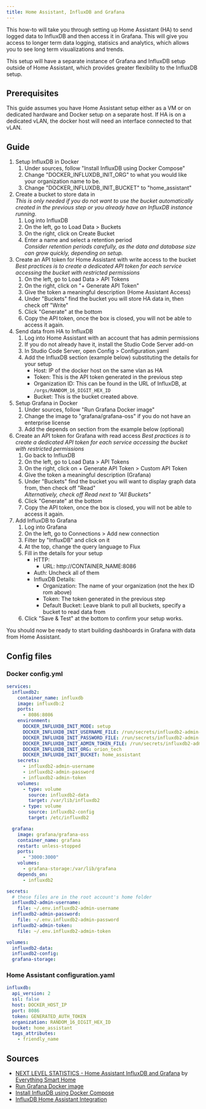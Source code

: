 ```yaml
---
title: Home Assistant, InfluxDB and Grafana
---
```


This how-to will take you through setting up Home Assistant (HA) to send logged data to InfluxDB and then access it in Grafana. This will give you access to longer term data logging, statisics and analytics, which allows you to see long term visualizations and trends.

This setup will have a separate instance of Grafana and InfluxDB setup outside of Home Assistant, which provides greater flexibility to the InfluxDB setup.

## Prerequisites

This guide assumes you have Home Assistant setup either as a VM or on dedicated hardware and Docker setup on a separate host. If HA is on a dedicated vLAN, the docker host will need an interface connected to that vLAN.

## Guide

1. Setup InfluxDB in Docker
   1. Under sources, follow "Install InfluxDB using Docker Compose"
   2. Change "DOCKER_INFLUXDB_INIT_ORG" to what you would like your organization name to be.
   3. Change "DOCKER_INFLUXDB_INIT_BUCKET" to "home_assistant"
2. Create a bucket to store data in  
   _This is only needed if you do not want to use the bucket automatically created in the previous step or you already have an InfluxDB instance running._
   1. Log into InfluxDB
   2. On the left, go to Load Data > Buckets
   3. On the right, click on Create Bucket
   4. Enter a name and select a retention period  
      _Consider retention periods carefully, as the data and database size can grow quickly, depending on setup._
3. Create an API token for Home Assistant with write access to the bucket  
   _Best practices is to create a dedicated API token for each service accessing the bucket with restricted permissions_
   1. On the left, go to Load Data > API Tokens
   2. On the right, click on "+ Generate API Token"
   3. Give the token a meaningful description (Home Assistant Access)
   4. Under "Buckets" find the bucket you will store HA data in, then check off "Write"
   5. Click "Generate" at the bottom
   6. Copy the API token, once the box is closed, you will not be able to access it again.
4. Send data from HA to InfluxDB
   1. Log into Home Assistant with an account that has admin permissions
   2. If you do not already have it, install the Studio Code Server add-on
   3. In Studio Code Server, open Config > Configuration.yaml
   4. Add the InfluxDB section (example below) substituting the details for your setup
      - Host: IP of the docker host on the same vlan as HA
      - Token: This is the API token generated in the previous step
      - Organization ID: This can be found in the URL of InfluxDB, at `/orgs/RANDOM_16_DIGIT_HEX_ID`
      - Bucket: This is the bucket created above.
5. Setup Grafana in Docker
   1. Under sources, follow "Run Grafana Docker image"
   2. Change the image to "grafana/grafana-oss" if you do not have an enterprise license
   3. Add the depends on section from the example below (optional)
6. Create an API token for Grafana with read access
   _Best practices is to create a dedicated API token for each service accessing the bucket with restricted permissions_
   1. Go back to InfluxDB
   2. On the left, go to Load Data > API Tokens
   3. On the right, click on + Generate API Token > Custom API Token
   4. Give the token a meaningful description (Grafana)
   5. Under "Buckets" find the bucket you will want to display graph data from, then check off "Read"  
      _Alternatively, check off Read next to "All Buckets"_
   6. Click "Generate" at the bottom
   7. Copy the API token, once the box is closed, you will not be able to access it again.
7. Add InfluxDB to Grafana
   1. Log into Grafana
   2. On the left, go to Connections > Add new connection
   3. Filter by "InfluxDB" and click on it
   4. At the top, change the query language to Flux
   5. Fill in the details for your setup
      - HTTP:
        - URL: http://CONTAINER_NAME:8086
      - Auth: Uncheck all of them
      - InfluxDB Details:
        - Organization: The name of your organization (not the hex ID rom above)
        - Token: The token generated in the previous step
        - Default Bucket: Leave blank to pull all buckets, specify a bucket to read data from
   6. Click "Save & Test" at the bottom to confirm your setup works.

You should now be ready to start building dashboards in Grafana with data from Home Assistant.

## Config files

### Docker config.yml

```yaml
services:
  influxdb2:
    container_name: influxdb
    image: influxdb:2
    ports:
      - 8086:8086
    environment:
      DOCKER_INFLUXDB_INIT_MODE: setup
      DOCKER_INFLUXDB_INIT_USERNAME_FILE: /run/secrets/influxdb2-admin-username
      DOCKER_INFLUXDB_INIT_PASSWORD_FILE: /run/secrets/influxdb2-admin-password
      DOCKER_INFLUXDB_INIT_ADMIN_TOKEN_FILE: /run/secrets/influxdb2-admin-token
      DOCKER_INFLUXDB_INIT_ORG: orion_tech
      DOCKER_INFLUXDB_INIT_BUCKET: home_assistant
    secrets:
      - influxdb2-admin-username
      - influxdb2-admin-password
      - influxdb2-admin-token
    volumes:
      - type: volume
        source: influxdb2-data
        target: /var/lib/influxdb2
      - type: volume
        source: influxdb2-config
        target: /etc/influxdb2

  grafana:
    image: grafana/grafana-oss
    container_name: grafana
    restart: unless-stopped
    ports:
      - "3000:3000"
    volumes:
      - grafana-storage:/var/lib/grafana
    depends_on:
      - influxdb2

secrets:
  # these files are in the root account's home folder
  influxdb2-admin-username:
    file: ~/.env.influxdb2-admin-username
  influxdb2-admin-password:
    file: ~/.env.influxdb2-admin-password
  influxdb2-admin-token:
    file: ~/.env.influxdb2-admin-token

volumes:
  influxdb2-data:
  influxdb2-config:
  grafana-storage:
```

### Home Assistant configuration.yaml

```yaml
influxdb:
  api_version: 2
  ssl: false
  host: DOCKER_HOST_IP
  port: 8086
  token: GENERATED_AUTH_TOKEN
  organization: RANDOM_16_DIGIT_HEX_ID
  bucket: home_assistant
  tags_attributes:
    - friendly_name
```

## Sources

- [NEXT LEVEL STATISTICS - Home Assistant InfluxDB and Grafana](https://www.youtube.com/watch?v=eJ-XE2tsD4U&list=PLHCmYWBoMir8f38aFD0hWvP7nGu82U1ob) by [Everything Smart Home](https://www.youtube.com/@EverythingSmartHome)
- [Run Grafana Docker image](https://grafana.com/docs/grafana/latest/setup-grafana/installation/docker/)
- [Install InfluxDB using Docker Compose](https://docs.influxdata.com/influxdb/v2/install/use-docker-compose/)
- [InfluxDB Home Assistant Integration](https://www.home-assistant.io/integrations/influxdb/)
